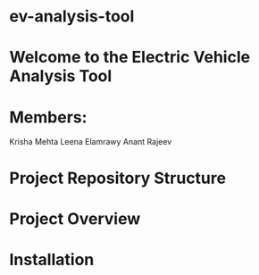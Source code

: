 # ev-analysis-tool

# Welcome to the Electric Vehicle Analysis Tool 

# Members:
Krisha Mehta
Leena Elamrawy
Anant Rajeev

# Project Repository Structure


# Project Overview


# Installation




